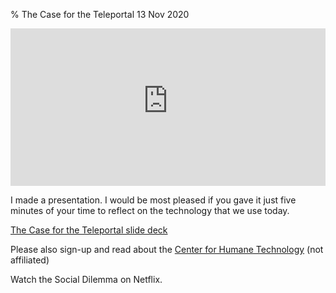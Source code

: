 % The Case for the Teleportal
13 Nov 2020

<div style="position:relative;padding-bottom:50%;height:0;overflow:hidden;max-width: 100%;">
<iframe style="position:absolute;top:0;left:0;width:100%;height:100%;" frameborder="0" allow="accelerometer; autoplay; encrypted-media; gyroscope; picture-in-picture" allowfullscreen src="https://www.youtube-nocookie.com/embed/_Xw_Iw4w-vk"></iframe>
</div>

I made a presentation. I would be most pleased if you gave it just five minutes of your time to reflect on the technology that we use today.

[The Case for the Teleportal slide deck](https://docs.google.com/presentation/d/1GnLJIWtd3i_BHSivkrFHtqiGtYAzSu8_UbieGmkhVsw/edit?usp=sharing)

Please also sign-up and read about the [Center for Humane Technology](https://www.humanetech.com/) (not affiliated)

Watch the Social Dilemma on Netflix.

